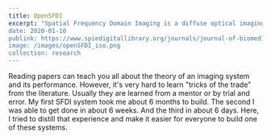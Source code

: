```yaml
---
title: OpenSFDI
excerpt: "Spatial Frequency Domain Imaging is a diffuse optical imaging method able to quantify the concentration fo hemoglobin in tissue. OpenSFDI is a wesite that provides step-by-step instructions for building an SFDI system. 
date: 2020-01-10
publink: https://www.spiedigitallibrary.org/journals/journal-of-biomedical-optics/volume-25/issue-01/016002/OpenSFDI--an-open-source-guide-for-constructing-a-spatial/10.1117/1.JBO.25.1.016002.full
image: /images/openSFDI_iso.png
collection: research
---
```

Reading papers can teach you all about the theory of an imaging system and its performance. However, it's very hard to learn "tricks of the trade" from the literature. Usually they are learned from a mentor or by trial and error. My first SFDI system took me about 6 months to build. The second I was able to get done in about 6 weeks. And the third in about 6 days. Here, I tried to distill that experience and make it easier for everyone to build one of these systems.
